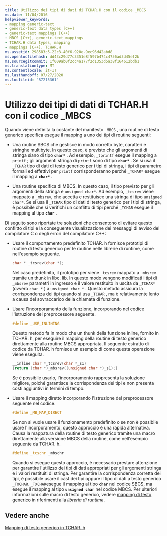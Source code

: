 ```yaml
---
title: Utilizzo dei tipi di dati di TCHAR.H con il codice _MBCS
ms.date: 11/04/2016
helpviewer_keywords:
- mapping generic-text
- generic-text data types [C++]
- generic-text mappings [C++]
- MBCS [C++], generic-text mappings
- TCHAR.H data types, mapping
- mappings [C++], TCHAR.H
ms.assetid: 298583c5-22c3-40f6-920e-9ec96d42abd8
ms.openlocfilehash: dd43c29d77c3351e8f597b474c4756ad3d45ef2b
ms.sourcegitcommit: 1f009ab0f2cc4a177f2d1353d5a38f164612bdb1
ms.translationtype: MT
ms.contentlocale: it-IT
ms.lasthandoff: 07/27/2020
ms.locfileid: "87215361"
---
```

# <a name="using-tcharh-data-types-with-_mbcs-code"></a>Utilizzo dei tipi di dati di TCHAR.H con il codice _MBCS

Quando viene definita la costante del manifesto `_MBCS` , una routine di testo generico specifica esegue il mapping a uno dei tipi di routine seguenti:

- Una routine SBCS che gestisce in modo corretto byte, caratteri e stringhe multibyte. In questo caso, è previsto che gli argomenti di stringa siano di tipo **`char*`** . Ad esempio, `_tprintf` esegue il mapping a `printf` ; gli argomenti stringa di `printf` sono di tipo **`char*`** . Se si usa il `_TCHAR` tipo di dati di testo generico per i tipi di stringa, i tipi di parametro formali ed effettivi per `printf` corrisponderanno perché `_TCHAR*` esegue il mapping a **`char*`** .

- Una routine specifica di MBCS. In questo caso, il tipo previsto per gli argomenti della stringa è `unsigned char*`. Ad esempio, `_tcsrev` viene mappato a `_mbsrev`, che accetta e restituisce una stringa di tipo `unsigned char*`. Se si usa il `_TCHAR` tipo di dati di testo generico per i tipi di stringa, è possibile che si verifichi un conflitto di tipi perché `_TCHAR` esegue il mapping al tipo **`char`** .

Di seguito sono riportate tre soluzioni che consentono di evitare questo conflitto di tipi e la conseguente visualizzazione dei messaggi di avviso del compilatore C o degli errori del compilatore C++:

- Usare il comportamento predefinito TCHAR. h fornisce prototipi di routine di testo generico per le routine nelle librerie di runtime, come nell'esempio seguente.

    ```cpp
    char * _tcsrev(char *);
    ```

   Nel caso predefinito, il prototipo per viene `_tcsrev` mappato a `_mbsrev` tramite un thunk in libc. lib. In questo modo vengono modificati i tipi di `_mbsrev` parametri in ingresso e il valore restituito in uscita da `_TCHAR*` (ovvero `char *` ) a `unsigned char *` . Questo metodo assicura la corrispondenza dei tipi quando si usa `_TCHAR` , ma è relativamente lento a causa del sovraccarico della chiamata di funzione.

- Usare l'incorporamento della funzione, incorporando nel codice l'istruzione del preprocessore seguente.

    ```cpp
    #define _USE_INLINING
    ```

   Questo metodo fa in modo che un thunk della funzione inline, fornito in TCHAR. h, per eseguire il mapping della routine di testo generico direttamente alla routine MBCS appropriata. Il seguente estratto di codice da TCHAR. h fornisce un esempio di come questa operazione viene eseguita.

    ```cpp
    __inline char *_tcsrev(char *_s1)
    {return (char *)_mbsrev((unsigned char *)_s1);}
    ```

   Se è possibile usarlo, l'incorporamento rappresenta la soluzione migliore, poiché garantisce la corrispondenza dei tipi e non presenta costi aggiuntivi in termini di tempo.

- Usare il mapping diretto incorporando l'istruzione del preprocessore seguente nel codice.

    ```cpp
    #define _MB_MAP_DIRECT
    ```

   Se non si vuole usare il funzionamento predefinito o se non è possibile usare l'incorporamento, questo approccio è una rapida alternativa. Causa la mappatura della routine di testo generico tramite una macro direttamente alla versione MBCS della routine, come nell'esempio seguente da TCHAR. h.

    ```cpp
    #define _tcschr _mbschr
    ```

   Quando si esegue questo approccio, è necessario prestare attenzione per garantire l'utilizzo dei tipi di dati appropriati per gli argomenti stringa e i valori restituiti di stringa. Per garantire la corrispondenza corretta dei tipi, è possibile usare il cast dei tipi oppure il tipo di dati a testo generico `_TXCHAR`. `_TXCHAR`esegue il mapping al tipo **`char`** nel codice SBCS, ma esegue il mapping al tipo **`unsigned char`** nel codice MBCS. Per ulteriori informazioni sulle macro di testo generico, vedere [mapping di testo generico](../c-runtime-library/generic-text-mappings.md) in riferimenti alla *libreria di runtime*.

## <a name="see-also"></a>Vedere anche

[Mapping di testo generico in TCHAR. h](../text/generic-text-mappings-in-tchar-h.md)
